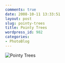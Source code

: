 ```yaml
---
comments: true
date: 2008-10-11 13:33:51
layout: post
slug: pointy-trees
title: Pointy Trees
wordpress_id: 982
categories:
- PhotoBlog
---
```


![Pointy Trees](http://ryanfitzer.com/main/wp-content/uploads/2008/10/pointy-trees.jpg)
